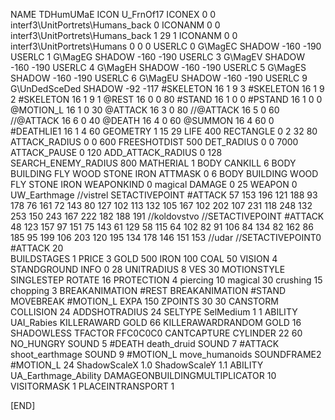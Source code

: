 NAME 			TDHumUMaE
ICON 			U_FrnOf17
ICONEX 0 0 interf3\UnitPortrets\Humans_back 0
ICONANM 0 0 interf3\UnitPortrets\Humans_back 1 29 1
ICONANM 0 0 interf3\UnitPortrets\Humans 0 0 0
USERLC 			0 G\MagEC SHADOW -160 -190
USERLC 			1 G\MagEG SHADOW -160 -190
USERLC 			3 G\MagEV SHADOW -160 -190
USERLC 			4 G\MagEH SHADOW -160 -190
USERLC 			5 G\MagES SHADOW -160 -190
USERLC 			6 G\MagEU SHADOW -160 -190
USERLC 			9 G\UnDedSceDed SHADOW -92 -117
#SKELETON               16 1 9 3
#SKELETON               16 1 9 2
#SKELETON               16 1 9 1
@REST      		16 0 0 80
#STAND     		16 1 0 0
#PSTAND    		16 1 0 0
@MOTION_L  		16 1 0 30
@ATTACK    		16 3 0 80
//@ATTACK    		16 5 0 60
//@ATTACK    		16 6 0 40
@DEATH     		16 4 0 60
@SUMMON     		16 4 60 0 
#DEATHLIE1 		16 1 4 60
GEOMETRY 		1 15 29
LIFE     		400
RECTANGLE 		0 2 32 80
ATTACK_RADIUS 		0 0 600
FREESHOTDIST 		500
DET_RADIUS 		0 0 7000
ATTACK_PAUSE 		0 120
ADD_ATTACK_RADIUS 	0 128
SEARCH_ENEMY_RADIUS 	800
MATHERIAL 		1 BODY
CANKILL 		6 BODY BUILDING FLY WOOD STONE IRON
ATTMASK 0 6 BODY BUILDING WOOD FLY STONE IRON
WEAPONKIND 		0 magical
DAMAGE   		0 25
WEAPON 			0 UW_Earthmage
//vistrel
SETACTIVEPOINT		#ATTACK 57 153 196 121 188 93 178 76 161 72 143 80 127 102 113 132 105 167 102 202 107 231 118 248 132 253 150 243 167 222 182 188 191 
//koldovstvo
//SETACTIVEPOINT	#ATTACK 48 123 157 97 151 75 143 61 129 58 115 64 102 82 91 106 84 134 82 162 86 185 95 199 106 203 120 195 134 178 146 151 153 
//udar
//SETACTIVEPOINT0	#ATTACK 20  
BUILDSTAGES 		1
PRICE 			3 GOLD 500 IRON 100 COAL 50
VISION 			4
STANDGROUND
INFO 			0 28
UNITRADIUS 		8
VES 			30
MOTIONSTYLE 		SINGLESTEP
ROTATE 			16
PROTECTION 		4 piercing 10 magical 30 crushing 15 chopping 3
BREAKANIMATION 		#REST
BREAKANIMATION 		#STAND
MOVEBREAK 		#MOTION_L
EXPA 			150
ZPOINTS	30 30
CANSTORM
COLLISION 24
ADDSHOTRADIUS 24
SELTYPE SelMedium 1 1
ABILITY UAI_Rabies
KILLERAWARD             GOLD 66
KILLERAWARDRANDOM       GOLD 16
SHADOWLESS
TFACTOR FFC0C0C0
CANTCAPTURE
CYLINDER 22 60
NO_HUNGRY
SOUND 5 #DEATH death_druid
SOUND 7 #ATTACK shoot_earthmage
SOUND 9 #MOTION_L move_humanoids
SOUNDFRAME2 #MOTION_L 24
ShadowScaleX 1.0
ShadowScaleY 1.1
ABILITY UA_Earthmage_Ability
DAMAGEONBUILDINGMULTIPLICATOR 10
VISITORMASK 1
PLACEINTRANSPORT 1

[END]
